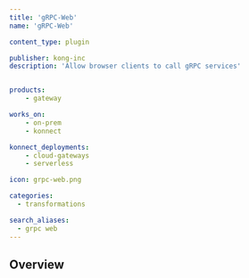 ```yaml
---
title: 'gRPC-Web'
name: 'gRPC-Web'

content_type: plugin

publisher: kong-inc
description: 'Allow browser clients to call gRPC services'


products:
    - gateway

works_on:
    - on-prem
    - konnect

konnect_deployments:
    - cloud-gateways
    - serverless

icon: grpc-web.png

categories:
  - transformations

search_aliases:
  - grpc web
---
```


## Overview

